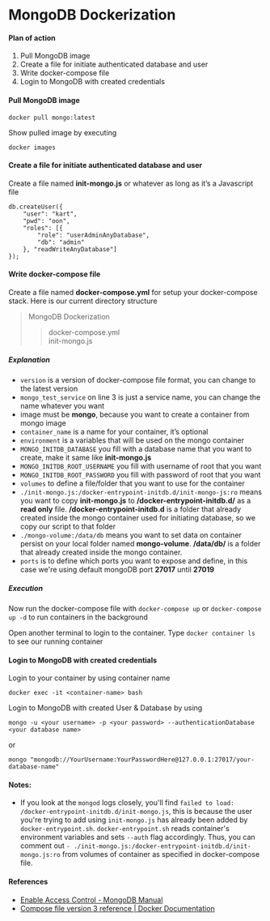 # MongoDB Dockerization

#### Plan of action

1. Pull MongoDB image
2. Create a file for initiate authenticated database and user
3. Write docker-compose file
4. Login to MongoDB with created credentials

#### Pull MongoDB image

    docker pull mongo:latest

Show pulled image by executing

    docker images

#### Create a file for initiate authenticated database and user

Create a file named **init-mongo.js** or whatever as long as it’s a Javascript file

    db.createUser({
        "user": "kart",
        "pwd": "oon",
        "roles": [{
            "role": "userAdminAnyDatabase",
            "db": "admin"
        }, "readWriteAnyDatabase"]
    });

#### Write docker-compose file

Create a file named **docker-compose.yml** for setup your docker-compose stack. Here is our current directory structure

> MongoDB Dockerization
>> docker-compose.yml  
>> init-mongo.js

##### Explanation
- `version` is a version of docker-compose file format, you can change to the latest version
- `mongo_test_service` on line 3 is just a service name, you can change the name whatever you want
- image must be **mongo**, because you want to create a container from mongo image
- `container_name` is a name for your container, it’s optional
- `environment` is a variables that will be used on the mongo container
- `MONGO_INITDB_DATABASE` you fill with a database name that you want to create, make it same like **init-mongo.js**
- `MONGO_INITDB_ROOT_USERNAME` you fill with username of root that you want
- `MONGO_INITDB_ROOT_PASSWORD` you fill with password of root that you want
- `volumes` to define a file/folder that you want to use for the container
- `./init-mongo.js:/docker-entrypoint-initdb.d/init-mongo-js:ro` means you want to copy **init-mongo.js** to **/docker-entrypoint-initdb.d/** as a **read only** file. **/docker-entrypoint-initdb.d** is a folder that already created inside the mongo container used for initiating database, so we copy our script to that folder
- `./mongo-volume:/data/db` means you want to set data on container persist on your local folder named **mongo-volume**. **/data/db/** is a folder that already created inside the mongo container.
- `ports` is to define which ports you want to expose and define, in this case we're using default mongoDB port **27017** until **27019**

##### Execution

Now run the docker-compose file with `docker-compose up` or `docker-compose up -d` to run containers in the background

Open another terminal to login to the container. Type `docker container ls` to see our running container

#### Login to MongoDB with created credentials

Login to your container by using container name

    docker exec -it <container-name> bash

Login to MongoDB with created User & Database by using

    mongo -u <your username> -p <your password> --authenticationDatabase <your database name>

or

    mongo "mongodb://YourUsername:YourPasswordHere@127.0.0.1:27017/your-database-name"

#### Notes:

- If you look at the `mongod` logs closely, you'll find `failed to load: /docker-entrypoint-initdb.d/init-mongo.js`, this is because the user you're trying to add using `init-mongo.js` has already been added by `docker-entrypoint.sh`. `docker-entrypoint.sh` reads container's environment variables and sets `--auth` flag accordingly. Thus, you can comment out `- ./init-mongo.js:/docker-entrypoint-initdb.d/init-mongo.js:ro` from volumes of container as specified in docker-compose file.

#### References
- [Enable Access Control - MongoDB Manual](https://docs.mongodb.com/manual/tutorial/enable-authentication/)
- [Compose file version 3 reference | Docker Documentation](https://docs.docker.com/compose/compose-file/)
